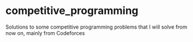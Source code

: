# competitive_programming
Solutions to some competitive programming problems that I will solve from now on, mainly from Codeforces

